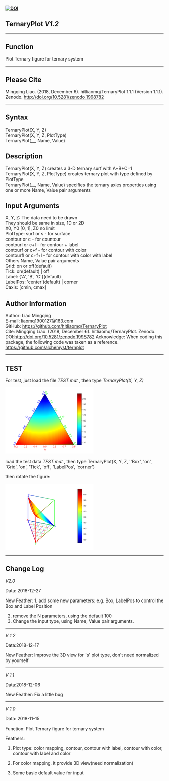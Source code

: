 #### [![DOI](https://zenodo.org/badge/160682550.svg)](https://zenodo.org/badge/latestdoi/160682550)

## TernaryPlot *V1.2*

***

## Function

 Plot Ternary figure for ternary system

---

## Please Cite

Mingqing Liao. (2018, December 6). hitliaomq/TernaryPlot 1.1.1 (Version 1.1.1). Zenodo. http://doi.org/10.5281/zenodo.1998782

***

## Syntax

TernaryPlot(X, Y, Z)  
TernaryPlot(X, Y, Z, PlotType)  
TernaryPlot(__, Name, Value)    

## Description

TernaryPlot(X, Y, Z) creates a 3-D ternary surf with A+B+C=1   
TernaryPlot(X, Y, Z, PlotType) creates ternary plot with type defined by PlotType  
TernaryPlot(__, Name, Value) specifies the ternary axies properties using one or more Name, Value pair arguments  

## Input Arguments
X, Y, Z: The data need to be drawn  
​                They should be same in size, 1D or 2D  
​                X0, Y0 [0, 1], Z0 no limit  
PlotType: surf or s - for surface  
​           contour or c - for countour  
​           contourl or c+l - for contour + label  
​           contourf or c+f - for contour with color  
​           contourfl or c+f+l - for contour with color with label  
 Others Name, Value pair arguments  
   Grid: on or off(default)  
   Tick: on(default) | off  
   Label: {'A', 'B', 'C'}(default)  
   LabelPos: 'center'(default) | corner  
   Caxis: [cmin, cmax]  

## Author Information
Author: Liao Mingqing  
E-mail: liaomq1900127@163.com  
GitHub: https://github.com/hitliaomq/TernaryPlot  
Cite: Mingqing Liao. (2018, December 6). hitliaomq/TernaryPlot. Zenodo. DOI:http://doi.org/10.5281/zenodo.1998782       Acknowledge: When coding this package, the following code was taken as a reference. https://github.com/alchemyst/ternplot   

***

## TEST

For test, just load the file *TEST.mat* , then type *TernaryPlot(X, Y, Z)*

<img src="https://github.com/hitliaomq/TernaryPlot/blob/master/TEST/TEST.png" width="280" height="210"></img>

load the test data *TEST.mat* , then type TernaryPlot(X, Y, Z, ''Box', 'on', 'Grid', 'on', 'Tick', 'off', 'LabelPos', 'corner')

then rotate the figure:

<img src="https://github.com/hitliaomq/TernaryPlot/blob/master/TEST/TernaryPlot3D.png" width="280" height="210"></img>

---

## Change Log

*V2.0*

Data: 2018-12-27

New Feather: 1. add some new parameters: e.g. Box, LabelPos to control the Box and Label Position

2. remove the N parameters, using the default 100
3. Change the input type, using Name, Value pair arguments.

---

*V 1.2*

Data:2018-12-17

New Feather: Improve the 3D view for 's'  plot type, don't need normalized by yourself

---------------------------------------------------------------------------------------------------------------------

*V 1.1*

Data:2018-12-06

New Feather: Fix a little bug

----------------------------------------------------------------------------------

*V 1.0*

Data: 2018-11-15

Function: Plot Ternary figure for ternary system

Feathers:

1. Plot type: color mapping, contour, contour with label, contour with color, contour with label and color

2. For color mapping, it provide 3D view(need normalization)

3. Some basic default value for input





